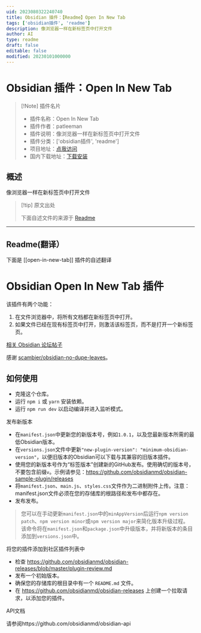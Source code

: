 ```yaml
---
uid: 2023080322240740
title: Obsidian 插件：【Readme】Open In New Tab
tags: ['obsidian插件', 'readme']
description: 像浏览器一样在新标签页中打开文件
author: AI
type: readme
draft: false
editable: false
modified: 20230101000000
---
```


# Obsidian 插件：Open In New Tab

> [!Note] 插件名片
> - 插件名称：Open In New Tab
> - 插件作者：patleeman
> - 插件说明：像浏览器一样在新标签页中打开文件
> - 插件分类：['obsidian插件', 'readme']
> - 项目地址：[点我访问](https://github.com/patleeman/obsidian-open-in-new-tab)
> - 国内下载地址：[下载安装](https://pkmer.cn/products/plugin/pluginMarket/?open-in-new-tab)

## 概述

像浏览器一样在新标签页中打开文件



> [!tip] 原文出处
> 
>下面自述文件的来源于 [Readme](https://ghproxy.net/https://raw.githubusercontent.com/patleeman/obsidian-open-in-new-tab/master/README.md)
> 

---

## Readme(翻译）

下面是 [[open-in-new-tab]] 插件的自述翻译


# Obsidian Open In New Tab 插件

该插件有两个功能：

1. 在文件浏览器中，将所有文档都在新标签页中打开。
2. 如果文件已经在现有标签页中打开，则激活该标签页，而不是打开一个新标签页。

[相关 Obsidian 论坛帖子](https://forum.obsidian.md/t/click-links-files-to-open-in-new-tab-by-default/7347)

感谢 [scambier/obsidian-no-dupe-leaves](https://github.com/scambier/obsidian-no-dupe-leaves)。

## 如何使用

-   克隆这个仓库。
-   运行 `npm i` 或 `yarn` 安装依赖。
-   运行 `npm run dev` 以启动编译并进入监听模式。

发布新版本

- 在`manifest.json`中更新您的新版本号，例如`1.0.1`，以及您最新版本所需的最低Obsidian版本。
- 在`versions.json`文件中更新`"new-plugin-version": "minimum-obsidian-version"`，以便旧版本的Obsidian可以下载与其兼容的旧版本插件。
- 使用您的新版本号作为“标签版本”创建新的GitHub发布。使用确切的版本号，不要包含前缀`v`。示例请参见：https://github.com/obsidianmd/obsidian-sample-plugin/releases
- 将`manifest.json`、`main.js`、`styles.css`文件作为二进制附件上传。注意：manifest.json文件必须在您的存储库的根路径和发布中都存在。
- 发布发布。

> 您可以在手动更新`manifest.json`中的`minAppVersion`后运行`npm version patch`、`npm version minor`或`npm version major`来简化版本升级过程。
> 该命令将在`manifest.json`和`package.json`中升级版本，并将新版本的条目添加到`versions.json`中。

将您的插件添加到社区插件列表中

-   检查 https://github.com/obsidianmd/obsidian-releases/blob/master/plugin-review.md
-   发布一个初始版本。
-   确保您的存储库的根目录中有一个 `README.md` 文件。
-   在 https://github.com/obsidianmd/obsidian-releases 上创建一个拉取请求，以添加您的插件。

API文档

请参阅https://github.com/obsidianmd/obsidian-api



